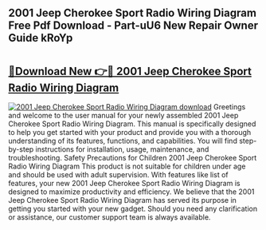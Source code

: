## 2001 Jeep Cherokee Sport Radio Wiring Diagram Free Pdf Download - Part-uU6 New Repair Owner Guide kRoYp

# <h2><a href="http://dfl0ac.blite.top/?on=2001+Jeep+Cherokee+Sport+Radio+Wiring+Diagram">🔗Download New 👉🔴 2001 Jeep Cherokee Sport Radio Wiring Diagram</a></h2>

[![2001 Jeep Cherokee Sport Radio Wiring Diagram download](https://i.imgur.com/lujVjoI.png)](http://dfl0ac.blite.top/?on=2001+Jeep+Cherokee+Sport+Radio+Wiring+Diagram)
Greetings and welcome to the user manual for your newly assembled 2001 Jeep Cherokee Sport Radio Wiring Diagram. This manual is specifically designed to help you get started with your product and provide you with a thorough understanding of its features, functions, and capabilities. You will find step-by-step instructions for installation, usage, maintenance, and troubleshooting. Safety Precautions for Children 2001 Jeep Cherokee Sport Radio Wiring Diagram This product is not suitable for children under age and should be used with adult supervision. With features like list of features, your new 2001 Jeep Cherokee Sport Radio Wiring Diagram is designed to maximize productivity and efficiency. We believe that the 2001 Jeep Cherokee Sport Radio Wiring Diagram has served its purpose in getting you started with your new gadget. Should you need any clarification or assistance, our customer support team is always available.
